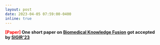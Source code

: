 ```yaml
---
layout: post
date: 2023-04-05 07:59:00-0400
inline: true
---
```


<b><font color='Red'>[Paper]</font><b/>
One short paper on [Biomedical Knowledge Fusion]() got accepted by [SIGIR'23](https://sigir.org/sigir2023/)